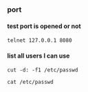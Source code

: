 
### port

#### test port is opened or not

    telnet 127.0.0.1 8080

#### list all users I can use

    cut -d: -f1 /etc/passwd
    
    cat /etc/passwd
